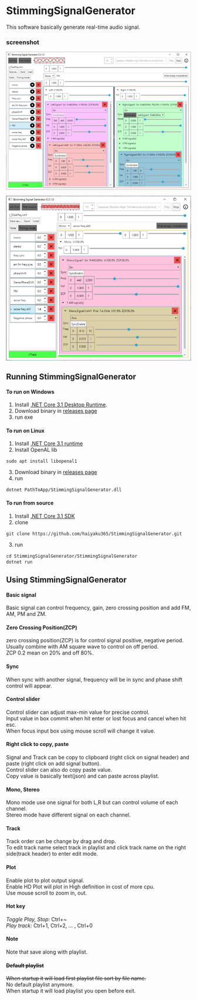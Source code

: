 # StimmingSignalGenerator
This software basically generate real-time audio signal.  
### screenshot
![Window1](v0.3.1.0_1.png)

![Window2](v0.3.1.0_2.png)

## Running StimmingSignalGenerator
#### To run on Windows
1. Install [.NET Core 3.1 Desktop Runtime](https://dot.net).
2. Download binary in [releases page](https://github.com/haiyaku365/StimmingSignalGenerator/releases)
3. run exe

#### To run on Linux
1. Install [.NET Core 3.1 runtime](https://dot.net)
2. Install OpenAL lib
```
sudo apt install libopenal1
```
3. Download binary in [releases page](https://github.com/haiyaku365/StimmingSignalGenerator/releases)
4. run
```
dotnet PathToApp/StimmingSignalGenerator.dll
```
#### To run from source
1. Install [.NET Core 3.1 SDK](https://dot.net)
2. clone
```
git clone https://github.com/haiyaku365/StimmingSignalGenerator.git
```
3. run
```
cd StimmingSignalGenerator/StimmingSignalGenerator
dotnet run
```

## Using StimmingSignalGenerator
#### Basic signal 
Basic signal can control frequency, gain, 
zero crossing position and add FM, AM, PM and ZM.

#### Zero Crossing Position(ZCP)
zero crossing position(ZCP) is for control signal positive, negative period.  
Usually combine with AM square wave to control on off period.  
ZCP 0.2 mean on 20% and off 80%.

#### Sync
When sync with another signal, 
frequency will be in sync and phase shift control will appear.

#### Control slider
Control slider can adjust max-min value for precise control.  
Input value in box commit when hit enter or lost focus and cancel when hit esc.  
When focus input box using mouse scroll will change it value.

#### Right click to copy, paste
Signal and Track can be copy to clipboard (right click on signal header) and paste (right click on add signal button).  
Control slider can also do copy paste value.  
Copy value is basically text(json) and can paste across playlist.

#### Mono, Stereo
Mono mode use one signal for both L,R but can control volume of each channel.  
Stereo mode have different signal on each channel.

#### Track
Track order can be change by drag and drop.  
To edit track name select track in playlist and click track name on the right side(track header) to enter edit mode.

#### Plot
Enable plot to plot output signal.  
Enable HD Plot will plot in High definition in cost of more cpu.  
Use mouse scroll to zoom in, out.

#### Hot key
*Toggle Play, Stop:* Ctrl+~  
*Play track:* Ctrl+1, Ctrl+2, ... , Ctrl+0

#### Note
Note that save along with playlist.

#### ~~Default playlist~~
~~When startup it will load first playlist file sort by file name.~~  
No default playlist anymore.  
When startup it will load playlist you open before exit.

